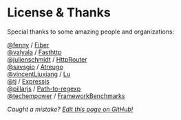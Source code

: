 # License & Thanks

Special thanks to some amazing people and organizations:

[@fenny](https://github.com/fenny) / [Fiber](https://github.com/gofiber/fiber/blob/master/LICENSE)  
[@valyala](https://github.com/valyala) / [Fasthttp](https://github.com/valyala/fasthttp/blob/master/LICENSE)  
[@julienschmidt](https://github.com/julienschmidt) / [HttpRouter](https://github.com/julienschmidt/httprouter)  
[@savsgio](https://github.com/savsgio) / [Atreugo](https://github.com/savsgio/atreugo/blob/master/LICENSE)  
[@vincentLiuxiang](https://github.com/vincentLiuxiang) / [Lu](https://github.com/vincentLiuxiang/lu/blob/master/LICENSE)  
[@tj](https://github.com/tj) / [Expressjs](https://github.com/expressjs/express)  
[@pillarjs](https://github.com/pillarjs) / [Path-to-regexp](https://github.com/pillarjs/path-to-regexp/blob/master/LICENSE)  
[@techempower](https://github.com/TechEmpower) / [FrameworkBenchmarks](https://github.com/TechEmpower/FrameworkBenchmarks)

_Caught a mistake? [Edit this page on GitHub!](https://github.com/Fenny/fiber/blob/master/docs/license.md)_

